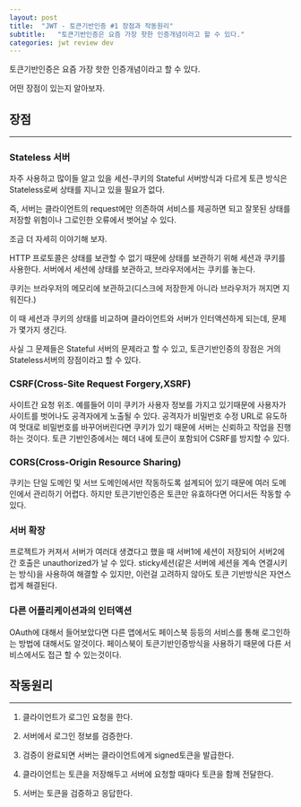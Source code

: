 ```yaml
---
layout: post
title:  "JWT - 토큰기반인증 #1 장점과 작동원리"
subtitle:   "토큰기반인증은 요즘 가장 핫한 인증개념이라고 할 수 있다."
categories: jwt review dev
---
```


토큰기반인증은 요즘 가장 핫한 인증개념이라고 할 수 있다.

어떤 장점이 있는지 알아보자.

## 장점 
---

### Stateless 서버

자주 사용하고 많이들 알고 있을 세션-쿠키의 Stateful 서버방식과 다르게 토큰 방식은 Stateless로써 상태를 지니고 있을 필요가 없다.

즉, 서버는 클라이언트의 request에만 의존하여 서비스를 제공하면 되고 잘못된 상태를 저장할 위험이나 그로인한 오류에서 벗어날 수 있다.

조금 더 자세히 이야기해 보자.

HTTP 프로토콜은 상태를 보관할 수 없기 때문에 상태를 보관하기 위해 세션과 쿠키를 사용한다. 서버에서 세션에 상태를 보관하고, 브라우저에서는 쿠키를 놓는다.

쿠키는 브라우저의 메모리에 보관하고(디스크에 저장한게 아니라 브라우저가 꺼지면 지워진다.)

이 때 세션과 쿠키의 상태를 비교하며 클라이언트와 서버가 인터액션하게 되는데, 문제가 몇가지 생긴다.

사실 그 문제들은 Stateful 서버의 문제라고 할 수 있고, 토큰기반인증의 장점은 거의 Stateless서버의 장점이라고 할 수 있다.

### CSRF(Cross-Site Request Forgery,XSRF) 

사이트간 요청 위조. 예를들어 이미 쿠키가 사용자 정보를 가지고 있기때문에 사용자가 사이트를 벗어나도 공격자에게 노출될 수 있다. 공격자가 비밀번호 수정 URL로 유도하여 멋대로 비밀번호를 바꾸어버린다면 쿠키가 있기 때문에 서버는 신뢰하고 작업을 진행하는 것이다.
토큰 기반인증에서는 헤더 내에 토큰이 포함되어 CSRF를 방지할 수 있다.

### CORS(Cross-Origin Resource Sharing)

쿠키는 단일 도메인 및 서브 도메인에서만 작동하도록 설계되어 있기 때문에 여러 도메인에서 관리하기 어렵다. 하지만 토큰기반인증은 토큰만 유효하다면 어디서든 작동할 수 있다.

### 서버 확장

프로젝트가 커져서 서버가 여러대 생겼다고 했을 때 서버1에 세션이 저장되어 서버2에 간 호출은 unauthorized가 날 수 있다. sticky세션(같은 서버에 세션을 계속 연결시키는 방식)을 사용하여 해결할 수 있지만, 이런걸 고려하지 않아도 토큰 기반방식은 자연스럽게 해결된다.

### 다른 어플리케이션과의 인터액션

OAuth에 대해서 들어보았다면 다른 앱에서도 페이스북 등등의 서비스를 통해 로그인하는 방법에 대해서도 알것이다. 페이스북이 토큰기반인증방식을 사용하기 때문에 다른 서비스에서도 접근 할 수 있는것이다.

## 작동원리
---

1. 클라이언트가 로그인 요청을 한다.

2. 서버에서 로그인 정보를 검증한다.

3. 검증이 완료되면 서버는 클라이언트에게 signed토큰을 발급한다.

4. 클라이언트는 토큰을 저장해두고 서버에 요청할 때마다 토큰을 함께 전달한다.

5. 서버는 토큰을 검증하고 응답한다.






